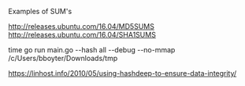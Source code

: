 
Examples of SUM's

http://releases.ubuntu.com/16.04/MD5SUMS
http://releases.ubuntu.com/16.04/SHA1SUMS

time go run main.go --hash all --debug --no-mmap /c/Users/bboyter/Downloads/tmp

https://linhost.info/2010/05/using-hashdeep-to-ensure-data-integrity/